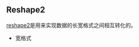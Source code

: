 ## Reshape2
[reshape2](https://www.rdocumentation.org/packages/reshape2/versions/1.4.4)是用来实现数据的长宽格式之间相互转化的。

- 宽格式
```r

```
